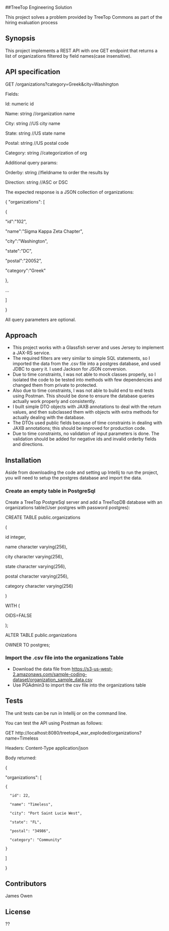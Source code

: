 ##TreeTop Engineering Solution

This project solves a problem provided by TreeTop Commons as part of the hiring evaluation process

## Synopsis

This project implements  a REST API with one GET endpoint that returns a list of organizations filtered by field names(case insensitive). 

## API specification

GET /organizations?category=Greek&city=Washington

Fields:

Id: numeric id

Name: string //organization name

City: string //US city name

State: string //US state name

Postal: string //US postal code

Category: string //categorization of org

Additional query params:

Orderby: string //fieldname to order the results by

Direction: string //ASC or DSC

The expected response is a JSON collection of organizations:

{
"organizations": [

{

"id":"102",

"name":"Sigma Kappa Zeta Chapter",

"city":"Washington",

"state":"DC",

"postal":"20052",

"category":"Greek"

},

...

]

}

All query parameters are optional.

## Approach
 
* This project works with a Glassfish server and uses Jersey to implement a JAX-RS service.
* The required filters are very similar to simple SQL statements, so I imported the data from the .csv file into a postgres database, and used JDBC to query it.
I used Jackson for JSON conversion.
* Due to time constraints, I was not able to mock classes properly, so I isolated the code to be tested into methods with few dependencies and changed them from private to protected.
* Also due to time constraints, I was not able to build end to end tests using Postman. This should be done to ensure the database queries actually work properly and consistently.
* I built simple DTO objects with JAXB annotations to deal with the return values, and then subclassed them with objects with extra methods for actually dealing with the database.
* The DTOs used public fields because of time constraints in dealing with JAXB annotations; this should be improved for production code.
* Due to time constraints, no validation of input parameters is done. The validation should be added for negative ids and invalid orderby fields and directions. 
## Installation
Aside from downloading the code and setting up Intellij to run the project, you will need to setup the postgres database and import the data.
### Create an empty table in PostgreSql
Create a TreeTop PostgreSql server and add a TreeTopDB database with an organizations table(User postgres with password postgres):

CREATE TABLE public.organizations

(

  id integer,

  name character varying(256),

  city character varying(256),

  state character varying(256),

  postal character varying(256),

  category character varying(256)

)

WITH (

  OIDS=FALSE

);

ALTER TABLE public.organizations

  OWNER TO postgres;
### Import the .csv file into the organizations Table
* Download the data file from
https://s3-us-west-2.amazonaws.com/sample-coding-dataset/organization_sample_data.csv
* Use PGAdmin3 to import the csv file into the organizations table

## Tests

The unit tests can be run in Intellij or on the command line.

You can test the API using Postman as follows:

GET http://localhost:8080/treetop4_war_exploded/organizations?name=Timeless

Headers: Content-Type   application/json

Body returned:

{

  "organizations": [
  
    {
    
      "id": 22,
      
      "name": "Timeless",
      
      "city": "Port Saint Lucie West",
      
      "state": "FL",
      
      "postal": "34986",
      
      "category": "Community"
      
    }
    
  ]
  
}
## Contributors

James Owen

## License

??